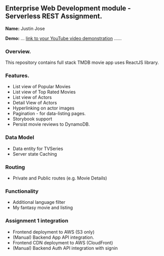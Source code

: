 ## Enterprise Web Development module - Serverless REST Assignment.

**Name:** Justin Jose

**Demo:** ... [link to your YouTube video demonstration](https://www.youtube.com/watch?v=uZqDBKqp11I) ......

### Overview.


This repository contains full stack TMDB movie app uses ReactJS library.



### Features.

- List view of Popular Movies
- List view of Top Rated Movies
- List view of Actors
- Detail View of Actors
- Hyperlinking on actor images
- Pagination - for data-listing pages.
- Storybook support
- Persist movie reviews to DynamoDB.

### Data Model
- Data entity for TVSeries
- Server state Caching

### Routing
- Private and Public routes (e.g. Movie Details)

### Functionality
- Additional language filter
- My fantasy movie and listing

### Assignment 1 integration
- Frontend deployment to AWS (S3 only)
- (Manual) Backend App API integration.
- Frontend CDN deployment to AWS (CloudFront)
- (Manual) Backend Auth API integration with signin

